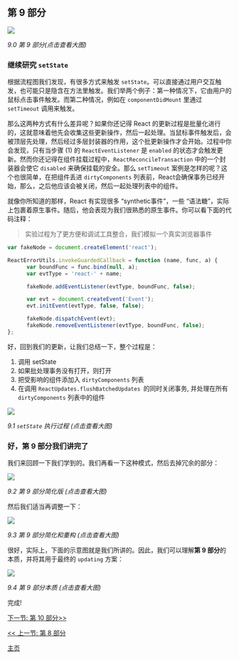 ## 第 9 部分

[![](https://twisger.github.io/Under-the-hood-ReactJS/stack/images/9/part-9.svg)](https://twisger.github.io/Under-the-hood-ReactJS/stack/images/9/part-9.svg)

<em>9.0 第 9 部分(点击查看大图)</em>

### 继续研究 `setState`

根据流程图我们发现，有很多方式来触发 `setState`。可以直接通过用户交互触发，也可能只是隐含在方法里触发。我们举两个例子：第一种情况下，它由用户的鼠标点击事件触发。而第二种情况，例如在 `componentDidMount` 里通过 `setTimeout` 调用来触发。

那么这两种方式有什么差异呢？如果你还记得 React 的更新过程是批量化进行的，这就意味着他先会收集这些更新操作，然后一起处理。当鼠标事件触发后，会被顶层先处理，然后经过多层封装器的作用，这个批更新操作才会开始。过程中你会发现，只有当步骤 (1) 的 `ReactEventListener` 是 `enabled` 的状态才会触发更新。然而你还记得在组件挂载过程中，`ReactReconcileTransaction` 中的一个封装器会使它 `disabled` 来确保挂载的安全。那么 `setTimeout` 案例是怎样的呢？这个也很简单，在把组件丢进 `dirtyComponents` 列表前，React会确保事务已经开始，那么，之后他应该会被关闭，然后一起处理列表中的组件。

就像你所知道的那样，React 有实现很多 “synthetic事件”，一些 “语法糖”，实际上包裹着原生事件。随后，他会表现为我们很熟悉的原生事件。你可以看下面的代码注释：

> 实验过程为了更方便和调试工具整合，我们模拟一个真实浏览器事件

```javascript
var fakeNode = document.createElement('react');

ReactErrorUtils.invokeGuardedCallback = function (name, func, a) {
      var boundFunc = func.bind(null, a);
      var evtType = 'react-' + name;

      fakeNode.addEventListener(evtType, boundFunc, false);

      var evt = document.createEvent('Event');
      evt.initEvent(evtType, false, false);

      fakeNode.dispatchEvent(evt);
      fakeNode.removeEventListener(evtType, boundFunc, false);
};
```
好，回到我们的更新，让我们总结一下，整个过程是：

1. 调用 setState
2. 如果批处理事务没有打开，则打开
3. 把受影响的组件添加入 `dirtyComponents` 列表
4. 在调用 `ReactUpdates.flushBatchedUpdates `的同时关闭事务, 并处理在所有 `dirtyComponents` 列表中的组件

[![](https://twisger.github.io/Under-the-hood-ReactJS/stack/images/9/set-state-update-start.svg)](https://twisger.github.io/Under-the-hood-ReactJS/stack/images/9/set-state-update-start.svg)

<em>9.1 `setState` 执行过程 (点击查看大图)</em>

### 好，**第 9 部分**我们讲完了

我们来回顾一下我们学到的。我们再看一下这种模式，然后去掉冗余的部分：

[![](https://twisger.github.io/Under-the-hood-ReactJS/stack/images/9/part-9-A.svg)](https://twisger.github.io/Under-the-hood-ReactJS/stack/images/9/part-9-A.svg)

<em>9.2 第 9 部分简化版 (点击查看大图)</em>

然后我们适当再调整一下：

[![](https://twisger.github.io/Under-the-hood-ReactJS/stack/images/9/part-9-B.svg)](https://twisger.github.io/Under-the-hood-ReactJS/stack/images/9/part-9-B.svg)

<em>9.3 第 9 部分简化和重构 (点击查看大图)</em>

很好，实际上，下面的示意图就是我们所讲的。因此，我们可以理解**第 9 部分**的本质，并将其用于最终的 `updating` 方案：

[![](https://twisger.github.io/Under-the-hood-ReactJS/stack/images/9/part-9-C.svg)](https://twisger.github.io/Under-the-hood-ReactJS/stack/images/9/part-9-C.svg)

<em>9.4 第 9 部分本质 (点击查看大图)</em>

完成!


[下一节: 第 10 部分>>](./Part-10.md)

[<< 上一节: 第 8 部分](./Part-8.md)


[主页](./README.md)
